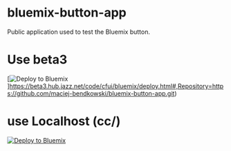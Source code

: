 bluemix-button-app
==================

Public application used to test the Bluemix button.

Use beta3
==========

[![Deploy to Bluemix](https://raw.githubusercontent.com/maciej-bendkowski/bluemix-button-app/master/public/deploy2bluemix.png)]https://beta3.hub.jazz.net/code/cfui/bluemix/deploy.html#,Repository=https://github.com/maciej-bendkowski/bluemix-button-app.git)

use Localhost (cc/)
====================

[![Deploy to Bluemix](https://raw.githubusercontent.com/maciej-bendkowski/bluemix-button-app/master/public/deploy2bluemix.png)](http://localhost:8082/cc/cfui/bluemix/deploy.html#,Repository=https://github.com/maciej-bendkowski/bluemix-button-app.git)